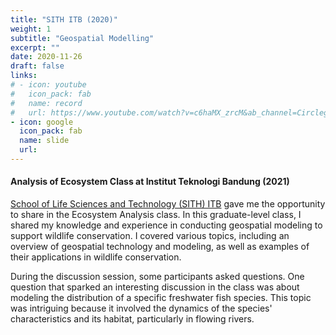 ```yaml
---
title: "SITH ITB (2020)"
weight: 1
subtitle: "Geospatial Modelling"
excerpt: ""
date: 2020-11-26
draft: false
links:
# - icon: youtube
#   icon_pack: fab
#   name: record
#   url: https://www.youtube.com/watch?v=c6haMX_zrcM&ab_channel=CirclegeoMedia
- icon: google
  icon_pack: fab
  name: slide
  url: 
---
```


#### Analysis of Ecosystem Class at Institut Teknologi Bandung (2021)

[School of Life Sciences and Technology (SITH) ITB](https://sith.itb.ac.id/) gave me the opportunity to share in the Ecosystem Analysis class. In this graduate-level class, I shared my knowledge and experience in conducting geospatial modeling to support wildlife conservation. I covered various topics, including an overview of geospatial technology and modeling, as well as examples of their applications in wildlife conservation.

During the discussion session, some participants asked questions. One question that sparked an interesting discussion in the class was about modeling the distribution of a specific freshwater fish species. This topic was intriguing because it involved the dynamics of the species' characteristics and its habitat, particularly in flowing rivers.